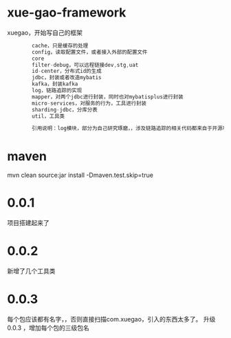 # xue-gao-framework

xuegao，开始写自己的框架

```java
        cache，只是缓存的处理
        config，读取配置文件，或者接入外部的配置文件
        core
        filter-debug，可以远程链接dev,stg,uat
        id-center，分布式id的生成
        jdbc，封装或者改造mybatis
        kafka，封装kafka
        log，链路追踪的实现
        mapper，对两个jdbc进行封装，同时也对mybatisplus进行封装
        micro-services，对服务的行为，工具进行封装
        sharding-jdbc，分库分表
        util，工具类

        引用说明：log模块，部分为自己研究琢磨，，涉及链路追踪的相关代码都来自于开源项目，Tlog（tlog-webroot，tlog-task）

```

# maven

mvn clean source:jar install -Dmaven.test.skip=true

# 0.0.1

项目搭建起来了

# 0.0.2

新增了几个工具类

# 0.0.3

每个包应该都有名字，，否则直接扫描com.xuegao，引入的东西太多了。 升级0.0.3 ，增加每个包的三级包名
